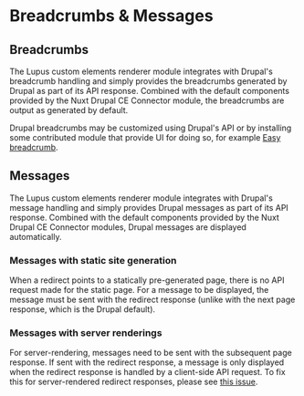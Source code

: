 # Breadcrumbs & Messages

## Breadcrumbs

The Lupus custom elements renderer module integrates with Drupal's breadcrumb handling and simply provides the breadcrumbs generated by Drupal as part of its API response.
Combined with the default components provided by the Nuxt Drupal CE Connector module, the breadcrumbs are output as generated by default.

Drupal breadcrumbs may be customized using Drupal's API or by installing some contributed
module that provide UI for doing so, for example [Easy breadcrumb](https://www.drupal.org/project/easy_breadcrumb).


## Messages

The Lupus custom elements renderer module integrates with Drupal's message handling
and simply provides Drupal messages as part of its API response. Combined with the
default components provided by the Nuxt Drupal CE Connector modules, Drupal messages are displayed automatically.

### Messages with static site generation

When a redirect points to a statically pre-generated page, there is no API request made for the static page. For a message to be displayed, the message must be sent with the redirect response (unlike with the next page response, which is the Drupal default).

### Messages with server renderings

For server-rendering, messages need to be sent with the subsequent page response. If sent with the redirect response, a message is only displayed when the redirect response is handled by a client-side API request. To fix this for server-rendered redirect responses, please see [this issue](https://www.drupal.org/project/lupus_ce_renderer/issues/3467399).
